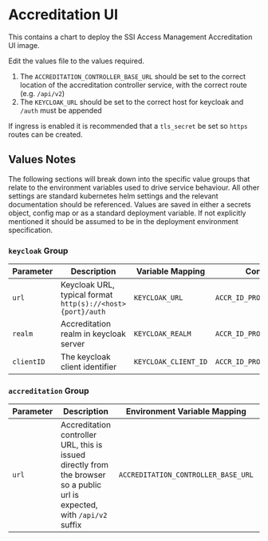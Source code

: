 # Accreditation UI

This contains a chart to deploy the SSI Access Management Accreditation UI image.

Edit the values file to the values required.

1. The `ACCREDITATION_CONTROLLER_BASE_URL` should be set to the correct location of the accreditation controller service, with the correct route (e.g. `/api/v2`)
2. The `KEYCLOAK_URL` should be set to the correct host for keycloak and `/auth` must be appended

If ingress is enabled it is recommended that a `tls_secret` be set so `https` routes can be created.

## Values Notes

The following sections will break down into the specific value groups that relate to the environment variables used to drive service behaviour.  All other settings are standard kubernetes helm settings and the relevant documentation should be referenced.  Values are saved in either a secrets object, config map or as a standard deployment variable.  If not explicitly mentioned it should be assumed to be in the deployment environment specification.

### `keycloak` Group

| Parameter        | Description                                                | Variable Mapping     | Config File Mapping                  | Default                |
| ---------------- | ---------------------------------------------------------- | -------------------- | ------------------------------------ | ---------------------- |
| `url`            | Keycloak URL, typical format `http(s)://<host>{port}/auth` | `KEYCLOAK_URL`       | `ACCR_ID_PROVIDER_FRONTEND_URL`      |                        |
| `realm`          | Accreditation realm in keycloak server                     | `KEYCLOAK_REALM`     | `ACCR_ID_PROVIDER_REALM`             | `ssi-am-accreditation` |
| `clientID`       | The keycloak client identifier                             | `KEYCLOAK_CLIENT_ID` | `ACCR_ID_PROVIDER_ACCR_UI_CLIENT_ID` | `accreditation-ui`     |

### `accreditation` Group

| Parameter        | Description                                                                                                               | Environment Variable Mapping        | Default                                                         |
| ---------------- | ------------------------------------------------------------------------------------------------------------------------- | ----------------------------------- | --------------------------------------------------------------- |
| `url`            | Accreditation controller URL, this is issued directly from the browser so a public url is expected, with `/api/v2` suffix | `ACCREDITATION_CONTROLLER_BASE_URL` | `http://<releasename>-ssi-accreditation-controller:8080/api/v2` |

